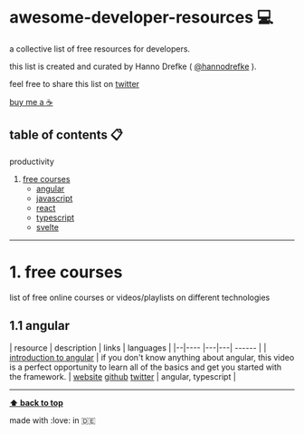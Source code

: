 # awesome-developer-resources :computer:

a collective list of free resources for developers.

this list is created and curated by Hanno Drefke ( [@hannodrefke](https://twitter.com/hannodrefke) ). 

feel free to share this list on [twitter](http://twitter.com/share?text=awesome-developer-resources%20-a%20collective%20list%20of%20free%20resources%20for%20developers&url=https%3A%2F%2Fgithub.com%2Fhannodrefke%2Fawesome-developer-resources&hashtags=resources,developer,webdev,tools)

[buy me a :coffee:](https://www.buymeacoff.ee/hannodrefke)

## table of contents :clipboard:

productivity

1.  [free courses](#1-free-courses)
     - [angular](#angular)
     - [javascript](#javascript)
     - [react](#react)
     - [typescript](#typescript)
     - [svelte](#svelte)

---

# 1. free courses

list of free online courses or videos/playlists on different technologies

## 1.1 angular

| resource | description | links | languages |
|--|---- |---|---| ------ |
| [introduction to angular](https://angulartraining.teachable.com/p/introduction-to-angular) | if you don't know anything about angular, this video is a perfect opportunity to learn all of the basics and get you started with the framework. | [website](https://angulartraining.teachable.com/p/introduction-to-angular) [github](https://github.com/alcfeoh) [twitter](https://twitter.com/alainchautard?lang=de) | angular, typescript |

---

**[⬆ back to top](#index)**

made with :love: in :de:
